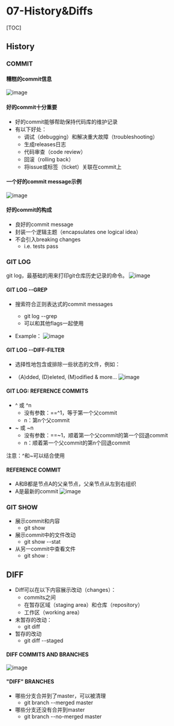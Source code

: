 # 07-History&Diffs

[TOC]

## History

### COMMIT

#### 糟糕的commit信息
![image](https://github.com/whg4/notes/assets/37855991/480d5bbc-d15f-455a-a511-ad63efd759d0)

#### 好的commit十分重要

- 好的commit能够帮助保持代码库的维护记录
- 有以下好处：
  - 调试（debugging）和解决重大故障（troubleshooting）
  - 生成releases日志
  - 代码审查（code review）
  - 回滚（rolling back）
  - 将issue或标签（ticket）关联在commit上

#### 一个好的commit message示例
![image](https://github.com/whg4/notes/assets/37855991/a1f58ea4-8364-496b-89f6-6fdf19177c57)

#### 好的commit的构成

- 良好的commit message
- 封装一个逻辑主题（encapsulates one logical idea）
- 不会引入breaking changes
  - i.e. tests pass

### GIT LOG

git log，最基础的用来打印git仓库历史记录的命令。
![image](https://github.com/whg4/notes/assets/37855991/2a78fd3a-71d1-4f58-91ae-08f0602d4e00)

#### GIT LOG --GREP

- 搜索符合正则表达式的commit messages

  - git log --grep <regexp>
  - 可以和其他flags一起使用

- Example：
  ![image](https://github.com/whg4/notes/assets/37855991/e743f246-8a81-40ea-a073-3ada5157ab9f)

#### GIT LOG --DIFF-FILTER

- 选择性地包含或排除一些状态的文件，例如：

- （A)dded, (D)eleted, (M)odified & more...
  ![image](https://github.com/whg4/notes/assets/37855991/32f228e7-f90c-4234-af42-acb778eaf51c)

#### GIT LOG: REFERENCE COMMITS

- ^ 或 ^n
  - 没有参数：==^1，等于第一个父commit
  - n：第n个父commit
- ~ 或 ~n
  - 没有参数：==~1，顺着第一个父commit的第一个回退commit
  - n：顺着第一个父commit的第n个回退commit

注意：^和~可以结合使用


#### REFERENCE COMMIT

- A和B都是节点A的父亲节点，父亲节点从左到右组织
- A是最新的commit
  ![image](https://github.com/whg4/notes/assets/37855991/c46ed466-0969-4325-8b98-6a792c358380)

### GIT SHOW

- 展示commit和内容
  - git show <commit>
- 展示commit中的文件改动
  - git show <commit> --stat
- 从另一commit中查看文件
  - git show <commit>:<file>



## DIFF

- Diff可以在以下内容展示改动（changes）：
  - commits之间
  - 在暂存区域（staging area）和仓库（repository）
  - 工作区（working area）
- 未暂存的改动：
  - git diff
- 暂存的改动
  - git diff --staged

#### DIFF COMMITS AND BRANCHES
![image](https://github.com/whg4/notes/assets/37855991/7f4c99df-14d0-409d-baf1-fd3adbccb142)

#### "DIFF" BRANCHES

- 哪些分支合并到了master，可以被清理
  - git branch --merged master
- 哪些分支还没有合并到master
  - git branch --no-merged master
